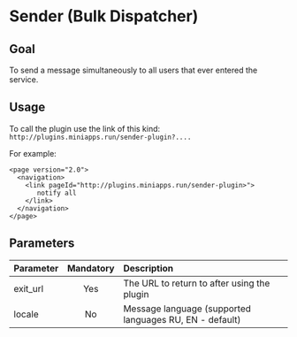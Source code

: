 # Sender (Bulk Dispatcher)
## Goal
To send a message simultaneously to all users that ever entered the service.

## Usage

To call the plugin use the link of this kind: ```http://plugins.miniapps.run/sender-plugin?....``` 

For example:
```
<page version="2.0">
  <navigation>
    <link pageId="http://plugins.miniapps.run/sender-plugin>">
       notify all
    </link>
  </navigation>
</page>
```
## Parameters
|Parameter  |Mandatory  |Description                                               |
|:----------|:---------:|:---------------------------------------------------------|
|exit_url   |	Yes       |The URL to return to after using the plugin               |
|locale     |	No	      |Message language (supported languages RU, EN - default)   |
